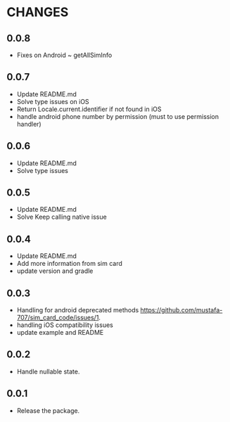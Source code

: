# CHANGES

## 0.0.8

- Fixes on Android ~ getAllSimInfo

## 0.0.7

- Update README.md
- Solve type issues on iOS
- Return Locale.current.identifier if not found in iOS
- handle android phone number by permission (must to use permission handler)

## 0.0.6

- Update README.md
- Solve type issues

## 0.0.5

- Update README.md
- Solve Keep calling native issue

## 0.0.4

- Update README.md
- Add more information from sim card
- update version and gradle

## 0.0.3

- Handling for android deprecated methods <https://github.com/mustafa-707/sim_card_code/issues/1>.
- handling iOS compatibility issues
- update example and README

## 0.0.2

- Handle nullable state.

## 0.0.1

- Release the package.
